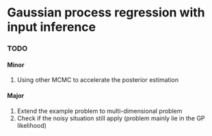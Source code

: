 # Gaussian process regression with input inference

### TODO

#### Minor
1. Using other MCMC to accelerate the posterior estimation

#### Major
1. Extend the example problem to multi-dimensional problem
2. Check if the noisy situation still apply (problem mainly lie in the GP likelihood)
